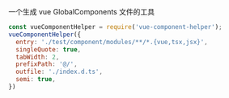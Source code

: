 一个生成 vue GlobalComponents 文件的工具

```javascript
const vueComponentHelper = require('vue-component-helper');
vueComponentHelper({
  entry: './test/component/modules/**/*.{vue,tsx,jsx}',
  singleQuote: true,
  tabWidth: 2,
  prefixPath: '@/',
  outfile: './index.d.ts',
  semi: true,
})
```
